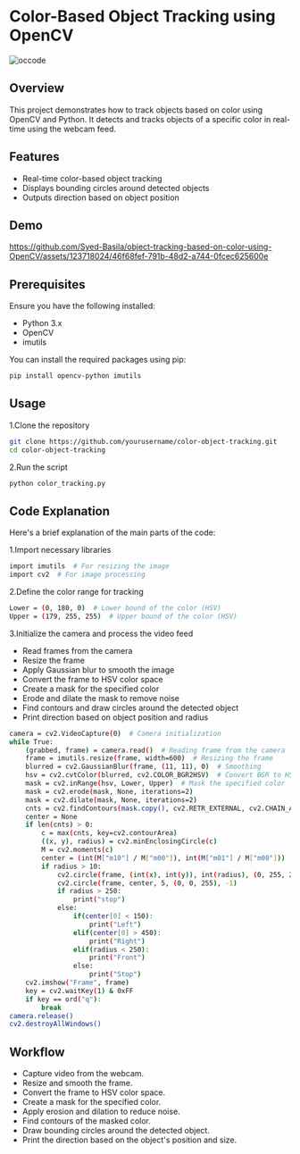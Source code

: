 # Color-Based Object Tracking using OpenCV

![occode](https://github.com/Syed-Basila/object-tracking-based-on-color-using-OpenCV/assets/123718024/ffb15282-2fa4-447f-8352-f5c8e4e5c9bf)

## Overview

This project demonstrates how to track objects based on color using OpenCV and Python. It detects and tracks objects of a specific color in real-time using the webcam feed.

## Features

- Real-time color-based object tracking
- Displays bounding circles around detected objects
- Outputs direction based on object position

## Demo


https://github.com/Syed-Basila/object-tracking-based-on-color-using-OpenCV/assets/123718024/46f68fef-791b-48d2-a744-0fcec625600e


## Prerequisites

Ensure you have the following installed:

- Python 3.x
- OpenCV
- imutils

You can install the required packages using pip:

```sh
pip install opencv-python imutils
```
## Usage
1.Clone the repository

```sh
git clone https://github.com/yourusername/color-object-tracking.git
cd color-object-tracking
```
2.Run the script

```sh
python color_tracking.py
```

## Code Explanation
Here's a brief explanation of the main parts of the code:

1.Import necessary libraries
```sh
import imutils  # For resizing the image
import cv2  # For image processing
```
2.Define the color range for tracking
```sh
Lower = (0, 180, 0)  # Lower bound of the color (HSV)
Upper = (179, 255, 255)  # Upper bound of the color (HSV)
```
3.Initialize the camera and process the video feed

- Read frames from the camera
- Resize the frame
- Apply Gaussian blur to smooth the image
- Convert the frame to HSV color space
- Create a mask for the specified color
- Erode and dilate the mask to remove noise
- Find contours and draw circles around the detected object
- Print direction based on object position and radius

```sh  
camera = cv2.VideoCapture(0)  # Camera initialization
while True:
    (grabbed, frame) = camera.read()  # Reading frame from the camera
    frame = imutils.resize(frame, width=600)  # Resizing the frame
    blurred = cv2.GaussianBlur(frame, (11, 11), 0)  # Smoothing
    hsv = cv2.cvtColor(blurred, cv2.COLOR_BGR2HSV)  # Convert BGR to HSV color format
    mask = cv2.inRange(hsv, Lower, Upper)  # Mask the specified color
    mask = cv2.erode(mask, None, iterations=2)
    mask = cv2.dilate(mask, None, iterations=2)
    cnts = cv2.findContours(mask.copy(), cv2.RETR_EXTERNAL, cv2.CHAIN_APPROX_SIMPLE)[-2]
    center = None
    if len(cnts) > 0:
        c = max(cnts, key=cv2.contourArea)
        ((x, y), radius) = cv2.minEnclosingCircle(c)
        M = cv2.moments(c)
        center = (int(M["m10"] / M["m00"]), int(M["m01"] / M["m00"]))
        if radius > 10:
            cv2.circle(frame, (int(x), int(y)), int(radius), (0, 255, 255), 2)
            cv2.circle(frame, center, 5, (0, 0, 255), -1)
            if radius > 250:
                print("stop")
            else:
                if(center[0] < 150):
                    print("Left")
                elif(center[0] > 450):
                    print("Right")
                elif(radius < 250):
                    print("Front")
                else:
                    print("Stop")
    cv2.imshow("Frame", frame)
    key = cv2.waitKey(1) & 0xFF
    if key == ord("q"):
        break
camera.release()
cv2.destroyAllWindows()
```
## Workflow
- Capture video from the webcam.
- Resize and smooth the frame.
- Convert the frame to HSV color space.
- Create a mask for the specified color.
- Apply erosion and dilation to reduce noise.
- Find contours of the masked color.
- Draw bounding circles around the detected object.
- Print the direction based on the object's position and size.
